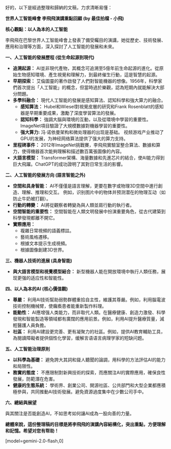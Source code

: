 好的，以下是經過整理和歸納的文稿，力求清晰易懂：

**世界人工智能峰會 李飛飛演講重點回顧 (by 最佳拍檔 - 小飛)**

**核心觀點：以人為本的人工智能**

李飛飛在巴黎世界人工智能峰會上發表了備受矚目的演講，她從歷史、技術發展、應用和治理等方面，深入探討了人工智能的發展和未來。

**一、人工智能的發展歷程 (從生命起源到現代)**

*   **追溯起源：**  AI並非現代產物，其概念可追溯至5億年前生命起源的進化。從原始生物感知環境、產生視覺和理解力，到最終催生行動，這是智慧的起源。
*   **早期探索：**  艾倫圖靈的著作啟發了人們對智能機器的想像。1956年，科學家們首次提出「人工智能」的概念，但當時過於樂觀，認為短期內就能解決大部分問題。
*   **多學科融合：** 現代人工智能的發展是感知算法、認知科學和強大算力的融合。
    *   **感知算法：**  Hubel和Wiesel對視覺皮層的研究和Frank Rosenblatt的感知器是早期重要成果，激勵了深度學習算法的發展。
    *   **認知科學：**  強調大腦與環境的互動，以及從環境中學習的重要性。ImageNet項目驗證了大規模數據對機器學習的重要性。
    *   **强大算力:** 冯·诺依曼架构和微处理器的出现是基础。 视频游戏产业推动了GPU的发展，为神经网络算法提供了强大的算力支持。
*   **里程碑事件：**  2012年ImageNet挑戰賽，李飛飛實驗室整合算法、數據和算力，使得機器首次能夠理解和描述數百萬張圖像的內容。
*   **大語言模型：**  Transformer架構、海量數據和先進芯片的結合，使AI能力得到巨大飛躍。ChatGPT的成功證明了其對日常生活的影響。

**二、人工智能的發展方向 (語言智能之外)**

*   **空間和具身智能：**  AI不僅僅是語言理解，更要在數字或物理3D空間中進行創造、理解、推理和交互。 例如，识别图片中的物体并预测潜在的物理互动（如防止牛奶被打翻）。
*   **行動的轉變：**  AI將從觀察者轉變為與人類並肩行動的執行者。
*   **空間智能的重要性：**  空間智能在人類文明發展中扮演重要角色，從古代建築到科學發現都離不開它。
*   **實際應用：**
    *   複雜日常視頻的語義標註。
    *   藝術風格遷移。
    *   根據文本提示生成視頻。
    *   根據圖像創建3D世界。

**三、機器人技術的進展 (具身智能)**

*   **與大語言模型和視覺模型結合：**  新型機器人能在開放環境中執行人類任務，展现更强的适应性和智能性。

**四、以人為本的AI (核心價值觀)**

*   **尊嚴：**  利用AI技術幫助弱勢群體重拾自主性，維護其尊嚴。例如，利用腦電波技術控制機械臂，使癱瘓患者能重新製作料理。
*   **能動性：**  AI應增强人类能力，而非取代人類。在醫療健康、創造力激發、科學發現和智能製造等領域都有廣闊的應用前景。例如，利用AI提升醫療質量，減輕醫護人員負擔。
*   **社區：**  利用AI建設更完善、更有凝聚力的社區。例如，提供AI教育輔助工具，為閱讀障礙者提供個性化學習，缓解言语语言病理学家的短缺问题。

**五、人工智能治理原則**

*   **以科學為基礎：**  避免誇大其詞和聳人聽聞的論調，用科學的方法評估AI的能力和局限性。
*   **務實的態度：**  不應限制對新興技術的探索，而應關注AI的實際應用，確保良性發展，防範潛在危害。
*   **健康的生態系統：**  學術界、創業公司、開源社區、公共部門和大型企業都應積極參與，共同推動AI技術發展。避免資源過度集中在少數公司手中。

**六、總結與展望**

與其關注是否能創造AI，不如思考如何讓AI成為一股向善的力量。

**總體來說，這份整理稿的目標是將李飛飛的演講內容結構化，突出重點，方便理解和記憶。希望对您有帮助！**

[model=gemini-2.0-flash,0]
